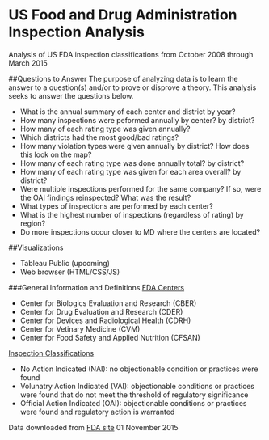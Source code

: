 # US Food and Drug Administration Inspection Analysis

Analysis of US FDA inspection classifications from October 2008 through March 2015

##Questions to Answer
The purpose of analyzing data is to learn the answer to a question(s) and/or to prove or disprove a theory. This analysis seeks to answer the questions below.

- What is the annual summary of each center and district by year? 
- How many inspections were peformed annually by center? by district?
- How many of each rating type was given annually?
- Which districts had the most good/bad ratings?
- How many violation types were given annually by district? How does this look on the map?
- How many of each rating type was done annually total? by district?
- How many of each rating type was given for each area overall? by district?
- Were multiple inspections performed for the same company? If so, were the OAI findings reinspected? What was the result?
- What types of inspections are performed by each center?
- What is the highest number of inspections (regardless of rating) by region?
- Do more inspections occur closer to MD where the centers are located?

##Visualizations
- Tableau Public (upcoming)
- Web browser (HTML/CSS/JS)

###General Information and Definitions
[FDA Centers](http://www.fda.gov/RegulatoryInformation/Guidances/ucm125789.htm)
- Center for Biologics Evaluation and Research (CBER)
- Center for Drug Evaluation and Research (CDER)
- Center for Devices and Radiological Health (CDRH)
- Center for Vetinary Medicine (CVM)
- Center for Food Safety and Applied Nutrition (CFSAN)

[Inspection Classifications](http://www.fda.gov/downloads/AboutFDA/Transparency/PublicDisclosure/GlossaryofAcronymsandAbbreviations/UCM212061.pdf)
- No Action Indicated (NAI): no objectionable condition or practices were found
- Volunatry Action Indicated (VAI): objectionable conditions or practices were found that do not meet the threshold of regulatory significance
- Official Action Indicated (OAI): objectionable conditions or practices were found and regulatory action is warranted


Data downloaded from [FDA site](http://www.fda.gov/ICECI/Inspections/ucm222557.htm) 01 November 2015

